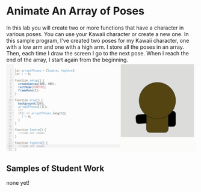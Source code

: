 Animate An Array of Poses     
===========================

In this lab you will create two or more functions that have a character in various poses. You can use your Kawaii character or create a new one. In this sample program, I've created two poses for my Kawaii character, one with a low arm and one with a high arm. I store all the poses in an array. Then, each time I draw the screen I go to the next pose. When I reach the end of the array, I start again from the beginning.   
![](CharacterAnimation2.gif)   

Samples of Student Work
-----------------------
none yet!
